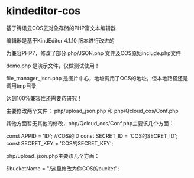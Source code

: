 # kindeditor-cos

基于腾讯云COS云对象存储的PHP富文本编辑器

编辑器是基于KindEditor 4.1.10 版本进行改进的 

为兼容PHP7，修改了部分 php/JSON.php 文件及COS原始include.php文件

demo.php 是演示文件，仅做测试使用！

file_manager_json.php 是图片中心，地址调用了OCS的地址，但本地路径还是调用tmp目录

达到100%兼容性还需要待研究！

主要修改两个文件： php/upload_json.php 和 php/Qcloud_cos/Conf.php

其他方面暂无其他的修改，php/Qcloud_cos/Conf.php主要该几个方面：

const APPID = 'ID'; //COS的ID
const SECRET_ID = 'COS的SECRET_ID';
const SECRET_KEY = 'COS的SECRET_KEY';
    
php/upload_json.php主要该几个方面：

$bucketName = "/这里修改为你COS的bucket";
